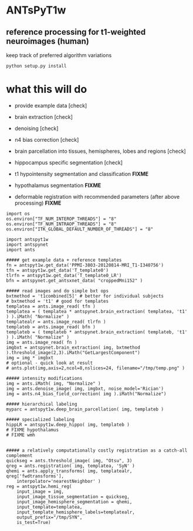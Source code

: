 # ANTsPyT1w

## reference processing for t1-weighted neuroimages (human)

keep track of preferred algorithm variations

```
python setup.py install
```

# what this will do

* provide example data [check]

* brain extraction [check]

* denoising [check]

* n4 bias correction [check]

* brain parcellation into tissues, hemispheres, lobes and regions [check]

* hippocampus specific segmentation [check]

* t1 hypointensity segmentation and classification **FIXME**

* hypothalamus segmentation **FIXME**

* deformable registration with recommended parameters (after above processing) **FIXME**


```
import os
os.environ["TF_NUM_INTEROP_THREADS"] = "8"
os.environ["TF_NUM_INTRAOP_THREADS"] = "8"
os.environ["ITK_GLOBAL_DEFAULT_NUMBER_OF_THREADS"] = "8"

import antspyt1w
import antspynet
import ants

##### get example data + reference templates
fn = antspyt1w.get_data('PPMI-3803-20120814-MRI_T1-I340756')
tfn = antspyt1w.get_data('T_template0')
tlrfn = antspyt1w.get_data('T_template0_LR')
bfn = antspynet.get_antsxnet_data( "croppedMni152" )

##### read images and do simple bxt ops
bxtmethod = 't1combined[5]' # better for individual subjects
# bxtmethod = 't1' # good for templates
templatea = ants.image_read( tfn )
templatea = ( templatea * antspynet.brain_extraction( templatea, 't1' ) ).iMath( "Normalize" )
templatealr = ants.image_read( tlrfn )
templateb = ants.image_read( bfn )
templateb = ( templateb * antspynet.brain_extraction( templateb, 't1' ) ).iMath( "Normalize" )
img = ants.image_read( fn )
imgbxt = antspynet.brain_extraction( img, bxtmethod ).threshold_image(2,3).iMath("GetLargestComponent")
img = img * imgbxt
# optional - quick look at result
# ants.plot(img,axis=2,ncol=8,nslices=24, filename="/tmp/temp.png" )

##### intensity modifications
img = ants.iMath( img, "Normalize" )
img = ants.denoise_image( img, imgbxt, noise_model='Rician')
img = ants.n4_bias_field_correction( img ).iMath("Normalize")

##### hierarchical labeling
myparc = antspyt1w.deep_brain_parcellation( img, templateb )

##### specialized labeling
hippLR = antspyt1w.deep_hippo( img, templateb )
# FIXME hypothalamus
# FIXME wmh


##### a relatively computationally costly registration as a catch-all complement
quickseg = ants.threshold_image( img, "Otsu", 3)
qreg = ants.registration( img, templatea, 'SyN' )
qhemi = ants.apply_transforms( img, templatealr, qreg['fwdtransforms'],
    interpolator='nearestNeighbor' )
reg = antspyt1w.hemi_reg(
    input_image = img,
    input_image_tissue_segmentation = quickseg,
    input_image_hemisphere_segmentation = qhemi,
    input_template=templatea,
    input_template_hemisphere_labels=templatealr,
    output_prefix="/tmp/SYN",
    is_test=True)


```
